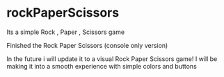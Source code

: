 # rockPaperScissors
Its a simple Rock , Paper , Scissors game


Finished the Rock Paper Scissors (console only version)

In the future i will update it to a visual Rock Paper Scissors game!
I will be making it into a smooth experience with simple colors and buttons